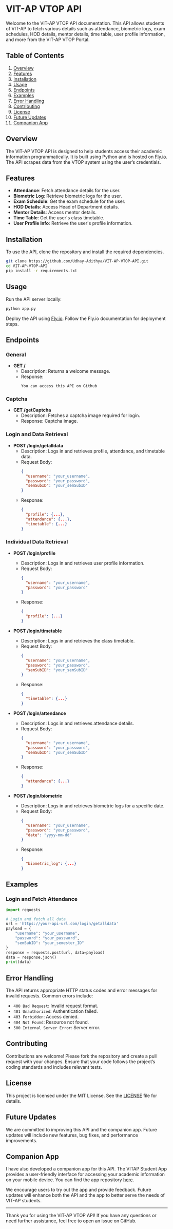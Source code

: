 # VIT-AP VTOP API

Welcome to the VIT-AP VTOP API documentation. This API allows students of VIT-AP to fetch various details such as attendance, biometric logs, exam schedules, HOD details, mentor details, time table, user profile information, and more from the VIT-AP VTOP Portal.

## Table of Contents
1. [Overview](#overview)
2. [Features](#features)
3. [Installation](#installation)
4. [Usage](#usage)
5. [Endpoints](#endpoints)
6. [Examples](#examples)
7. [Error Handling](#error-handling)
8. [Contributing](#contributing)
9. [License](#license)
10. [Future Updates](#future-updates)
11. [Companion App](#companion-app)

## Overview
The VIT-AP VTOP API is designed to help students access their academic information programmatically. It is built using Python and is hosted on [Fly.io](https://fly.io/). The API scrapes data from the VTOP system using the user’s credentials.

## Features
- **Attendance**: Fetch attendance details for the user.
- **Biometric Log**: Retrieve biometric logs for the user.
- **Exam Schedule**: Get the exam schedule for the user.
- **HOD Details**: Access Head of Department details.
- **Mentor Details**: Access mentor details.
- **Time Table**: Get the user's class timetable.
- **User Profile Info**: Retrieve the user's profile information.

## Installation
To use the API, clone the repository and install the required dependencies.

```bash
git clone https://github.com/Udhay-Adithya/VIT-AP-VTOP-API.git
cd VIT-AP-VTOP-API
pip install -r requirements.txt
```

## Usage
Run the API server locally:

```bash
python app.py
```

Deploy the API using [Fly.io](https://fly.io/). Follow the Fly.io documentation for deployment steps.

## Endpoints
### General
- **GET /**
  - Description: Returns a welcome message.
  - Response:
    ```text
    You can access this API on Github
    ```

### Captcha
- **GET /getCaptcha**
  - Description: Fetches a captcha image required for login.
  - Response: Captcha image.

### Login and Data Retrieval
- **POST /login/getalldata**
  - Description: Logs in and retrieves profile, attendance, and timetable data.
  - Request Body:
    ```json
    {
      "username": "your_username",
      "password": "your_password",
      "semSubID": "your_semSubID"
    }
    ```
  - Response:
    ```json
    {
      "profile": {...},
      "attendance": {...},
      "timetable": {...}
    }
    ```

### Individual Data Retrieval
- **POST /login/profile**
  - Description: Logs in and retrieves user profile information.
  - Request Body:
    ```json
    {
      "username": "your_username",
      "password": "your_password"
    }
    ```
  - Response:
    ```json
    {
      "profile": {...}
    }
    ```

- **POST /login/timetable**
  - Description: Logs in and retrieves the class timetable.
  - Request Body:
    ```json
    {
      "username": "your_username",
      "password": "your_password",
      "semSubID": "your_semSubID"
    }
    ```
  - Response:
    ```json
    {
      "timetable": {...}
    }
    ```

- **POST /login/attendance**
  - Description: Logs in and retrieves attendance details.
  - Request Body:
    ```json
    {
      "username": "your_username",
      "password": "your_password",
      "semSubID": "your_semSubID"
    }
    ```
  - Response:
    ```json
    {
      "attendance": {...}
    }
    ```

- **POST /login/biometric**
  - Description: Logs in and retrieves biometric logs for a specific date.
  - Request Body:
    ```json
    {
      "username": "your_username",
      "password": "your_password",
      "date": "yyyy-mm-dd"
    }
    ```
  - Response:
    ```json
    {
      "biometric_log": {...}
    }
    ```

## Examples
### Login and Fetch Attendance
```python
import requests

# Login and fetch all data
url = 'https://your-api-url.com/login/getalldata'
payload = {
    "username": "your_username",
    "password": "your_password",
    "semSubID": "your_semester_ID"
}
response = requests.post(url, data=payload)
data = response.json()
print(data)
```

## Error Handling
The API returns appropriate HTTP status codes and error messages for invalid requests. Common errors include:
- `400 Bad Request`: Invalid request format.
- `401 Unauthorized`: Authentication failed.
- `403 Forbidden`: Access denied.
- `404 Not Found`: Resource not found.
- `500 Internal Server Error`: Server error.

## Contributing
Contributions are welcome! Please fork the repository and create a pull request with your changes. Ensure that your code follows the project’s coding standards and includes relevant tests.

## License
This project is licensed under the MIT License. See the [LICENSE](LICENSE) file for details.

## Future Updates
We are committed to improving this API and the companion app. Future updates will include new features, bug fixes, and performance improvements.

## Companion App
I have also developed a companion app for this API. The VITAP Student App provides a user-friendly interface for accessing your academic information on your mobile device. You can find the app repository [here](https://github.com/Udhay-Adithya/VITAP-Student-App/).

We encourage users to try out the app and provide feedback. Future updates will enhance both the API and the app to better serve the needs of VIT-AP students.

---

Thank you for using the VIT-AP VTOP API! If you have any questions or need further assistance, feel free to open an issue on GitHub.
